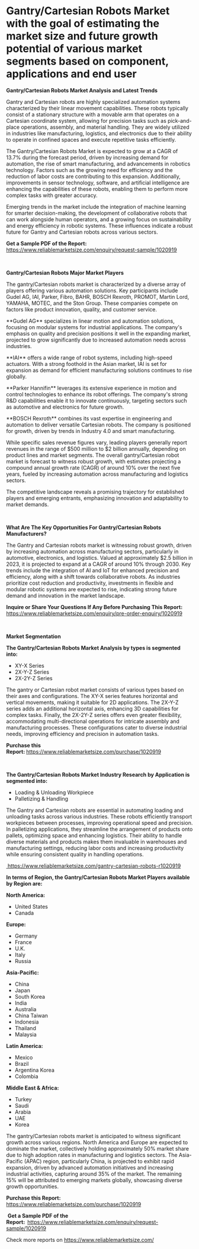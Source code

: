 <p><h1>Gantry/Cartesian Robots Market with the goal of estimating the market size and future growth potential of various market segments based on component, applications and end user</h1></p><p><strong>Gantry/Cartesian Robots Market Analysis and Latest Trends</strong></p>
<p><p>Gantry and Cartesian robots are highly specialized automation systems characterized by their linear movement capabilities. These robots typically consist of a stationary structure with a movable arm that operates on a Cartesian coordinate system, allowing for precision tasks such as pick-and-place operations, assembly, and material handling. They are widely utilized in industries like manufacturing, logistics, and electronics due to their ability to operate in confined spaces and execute repetitive tasks efficiently.</p><p>The Gantry/Cartesian Robots Market is expected to grow at a CAGR of 13.7% during the forecast period, driven by increasing demand for automation, the rise of smart manufacturing, and advancements in robotics technology. Factors such as the growing need for efficiency and the reduction of labor costs are contributing to this expansion. Additionally, improvements in sensor technology, software, and artificial intelligence are enhancing the capabilities of these robots, enabling them to perform more complex tasks with greater accuracy.</p><p>Emerging trends in the market include the integration of machine learning for smarter decision-making, the development of collaborative robots that can work alongside human operators, and a growing focus on sustainability and energy efficiency in robotic systems. These influences indicate a robust future for Gantry and Cartesian robots across various sectors.</p></p>
<p><strong>Get a Sample PDF of the Report:&nbsp;</strong> <a href="https://www.reliablemarketsize.com/enquiry/request-sample/1020919?utm_campaign=3456&utm_medium=2&utm_source=Github&utm_content=ia&utm_term=21032025&utm_id=gantrycartesian-robots">https://www.reliablemarketsize.com/enquiry/request-sample/1020919</a></p>
<p>&nbsp;</p>
<p><strong>Gantry/Cartesian Robots Major Market Players</strong></p>
<p><p>The gantry/Cartesian robots market is characterized by a diverse array of players offering various automation solutions. Key participants include Gudel AG, IAI, Parker, Fibro, BAHR, BOSCH Rexroth, PROMOT, Martin Lord, YAMAHA, MOTEC, and the Ston Group. These companies compete on factors like product innovation, quality, and customer service.</p><p>**Gudel AG** specializes in linear motion and automation solutions, focusing on modular systems for industrial applications. The company's emphasis on quality and precision positions it well in the expanding market, projected to grow significantly due to increased automation needs across industries.</p><p>**IAI** offers a wide range of robot systems, including high-speed actuators. With a strong foothold in the Asian market, IAI is set for expansion as demand for efficient manufacturing solutions continues to rise globally.</p><p>**Parker Hannifin** leverages its extensive experience in motion and control technologies to enhance its robot offerings. The company's strong R&D capabilities enable it to innovate continuously, targeting sectors such as automotive and electronics for future growth.</p><p>**BOSCH Rexroth** combines its vast expertise in engineering and automation to deliver versatile Cartesian robots. The company is positioned for growth, driven by trends in Industry 4.0 and smart manufacturing.</p><p>While specific sales revenue figures vary, leading players generally report revenues in the range of $500 million to $2 billion annually, depending on product lines and market segments. The overall gantry/Cartesian robot market is forecast to witness robust growth, with estimates projecting a compound annual growth rate (CAGR) of around 10% over the next five years, fueled by increasing automation across manufacturing and logistics sectors. </p><p>The competitive landscape reveals a promising trajectory for established players and emerging entrants, emphasizing innovation and adaptability to market demands.</p></p>
<p>&nbsp;</p>
<p><strong>What Are The Key Opportunities For Gantry/Cartesian Robots Manufacturers?</strong></p>
<p><p>The Gantry and Cartesian robots market is witnessing robust growth, driven by increasing automation across manufacturing sectors, particularly in automotive, electronics, and logistics. Valued at approximately $2.5 billion in 2023, it is projected to expand at a CAGR of around 10% through 2030. Key trends include the integration of AI and IoT for enhanced precision and efficiency, along with a shift towards collaborative robots. As industries prioritize cost reduction and productivity, investments in flexible and modular robotic systems are expected to rise, indicating strong future demand and innovation in the market landscape.</p></p>
<p><strong>Inquire or Share Your Questions If Any Before Purchasing This Report:</strong> <a href="https://www.reliablemarketsize.com/enquiry/pre-order-enquiry/1020919?utm_campaign=3456&utm_medium=2&utm_source=Github&utm_content=ia&utm_term=21032025&utm_id=gantrycartesian-robots">https://www.reliablemarketsize.com/enquiry/pre-order-enquiry/1020919</a></p>
<p>&nbsp;</p>
<p><strong>Market Segmentation</strong></p>
<p><strong>The Gantry/Cartesian Robots Market Analysis by types is segmented into:</strong></p>
<p><ul><li>XY-X Series</li><li>2X-Y-Z Series</li><li>2X-2Y-Z Series</li></ul></p>
<p><p>The gantry or Cartesian robot market consists of various types based on their axes and configurations. The XY-X series features horizontal and vertical movements, making it suitable for 2D applications. The 2X-Y-Z series adds an additional horizontal axis, enhancing 3D capabilities for complex tasks. Finally, the 2X-2Y-Z series offers even greater flexibility, accommodating multi-directional operations for intricate assembly and manufacturing processes. These configurations cater to diverse industrial needs, improving efficiency and precision in automation tasks.</p></p>
<p><strong>Purchase this Report:&nbsp;</strong><a href="https://www.reliablemarketsize.com/purchase/1020919?utm_campaign=3456&utm_medium=2&utm_source=Github&utm_content=ia&utm_term=21032025&utm_id=gantrycartesian-robots">https://www.reliablemarketsize.com/purchase/1020919</a></p>
<p>&nbsp;</p>
<p><strong>The Gantry/Cartesian Robots Market Industry Research by Application is segmented into:</strong></p>
<p><ul><li>Loading & Unloading Workpiece</li><li>Palletizing & Handling</li></ul></p>
<p><p>The Gantry and Cartesian robots are essential in automating loading and unloading tasks across various industries. These robots efficiently transport workpieces between processes, improving operational speed and precision. In palletizing applications, they streamline the arrangement of products onto pallets, optimizing space and enhancing logistics. Their ability to handle diverse materials and products makes them invaluable in warehouses and manufacturing settings, reducing labor costs and increasing productivity while ensuring consistent quality in handling operations.</p></p>
<p><a href="https://www.reliablemarketsize.com/gantry-cartesian-robots-r1020919?utm_campaign=3456&utm_medium=2&utm_source=Github&utm_content=ia&utm_term=21032025&utm_id=gantrycartesian-robots">&nbsp;https://www.reliablemarketsize.com/gantry-cartesian-robots-r1020919</a></p>
<p><strong>In terms of Region, the Gantry/Cartesian Robots Market Players available by Region are:</strong></p>
<p>
    <p> <strong> North America: </strong>
        <ul>
            <li>United States</li>
            <li>Canada</li>
        </ul>
        </p> 
    <p> <strong> Europe: </strong>
        <ul>
            <li>Germany</li>
            <li>France</li>
            <li>U.K.</li>
            <li>Italy</li>
            <li>Russia</li>
        </ul>
        </p> 
    <p> <strong> Asia-Pacific: </strong>
        <ul>
            <li>China</li>
            <li>Japan</li>
            <li>South Korea</li>
            <li>India</li>
            <li>Australia</li>
            <li>China Taiwan</li>
            <li>Indonesia</li>
            <li>Thailand</li>
            <li>Malaysia</li>
        </ul>
        </p> 
    <p> <strong> Latin America: </strong>
        <ul>
            <li>Mexico</li>
            <li>Brazil</li>
            <li>Argentina Korea</li>
            <li>Colombia</li>
        </ul>
        </p> 
    <p> <strong> Middle East & Africa: </strong>
        <ul>
            <li>Turkey</li>
            <li>Saudi</li>
            <li>Arabia</li>
            <li>UAE</li>
            <li>Korea</li>
        </ul>
    </p>
    </p>
<p><p>The gantry/Cartesian robots market is anticipated to witness significant growth across various regions. North America and Europe are expected to dominate the market, collectively holding approximately 50% market share due to high adoption rates in manufacturing and logistics sectors. The Asia-Pacific (APAC) region, particularly China, is projected to exhibit rapid expansion, driven by advanced automation initiatives and increasing industrial activities, capturing around 35% of the market. The remaining 15% will be attributed to emerging markets globally, showcasing diverse growth opportunities.</p></p>
<p><strong>Purchase this Report: </strong><a href="https://www.reliablemarketsize.com/purchase/1020919?utm_campaign=3456&utm_medium=2&utm_source=Github&utm_content=ia&utm_term=21032025&utm_id=gantrycartesian-robots">https://www.reliablemarketsize.com/purchase/1020919</a></p>
<p>&nbsp;<strong>Get a Sample PDF of the Report:&nbsp;&nbsp;</strong><a href="https://www.reliablemarketsize.com/enquiry/request-sample/1020919?utm_campaign=3456&utm_medium=2&utm_source=Github&utm_content=ia&utm_term=21032025&utm_id=gantrycartesian-robots">https://www.reliablemarketsize.com/enquiry/request-sample/1020919</a></p>
<p><strong></strong></p>
<p>Check more reports on <a href="https://www.reliablemarketsize.com/?utm_campaign=3456&utm_medium=2&utm_source=Github&utm_content=ia&utm_term=21032025&utm_id=gantrycartesian-robots">https://www.reliablemarketsize.com/</a></p>